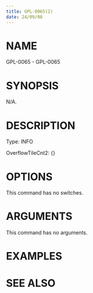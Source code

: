 ```yaml
---
title: GPL-0065(2)
date: 24/09/08
---
```


# NAME

GPL-0065 - GPL-0065

# SYNOPSIS

N/A.

# DESCRIPTION

Type: INFO

OverflowTileCnt2: {}

# OPTIONS

This command has no switches.

# ARGUMENTS

This command has no arguments.

# EXAMPLES

# SEE ALSO
